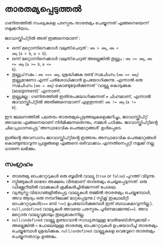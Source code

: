 # താരതമ്യപ്പെടുത്തൽ

ഗണിതത്തിൽ സംഖ്യകളെ പരസ്പരം താരതമ്യം ചെയ്യുന്നത് എങ്ങനെയെന്ന് നമുക്കറിയാം.

ജാവാസ്ക്രിപ്റ്റിൽ അത് ഇങ്ങനെയാണ് : 
- ഒന്ന് മറ്റൊന്നിനെക്കാൾ വലുത്/ചെറുത് :  <code>അ &gt; ആ</code>, <code>അ &lt; ആ</code> (<code>a &gt; b</code>, <code>a &lt; b</code>).
- ഒന്ന് മറ്റൊന്നിനെക്കാൾ വലുത്/ചെറുത് അല്ലെങ്കിൽ തുല്ല്യം : <code>അ &gt;= ആ</code>, <code>അ &lt;= ആ</code> (<code>a &gt;= b</code>, <code>a &lt;= b</code>).
- തുല്ല്യം/സമം : `അ === ആ`. ശ്രദ്ധിക്കുക രണ്ട് സമചിഹ്നം (`അ == ആ`) തുല്ല്യമാണോ എന്ന് പരിശോധിക്കാൻ ഉപയോഗിക്കുന്നു. എന്നാൽ ഒരു സമചിഹ്നം (`അ = ആ`) കൊണ്ടുദ്ദേശിക്കുന്നത് 'വാല്ല്യു കൊടുക്കുക (assignment)' എന്നാണ്.
- തുല്ല്യമല്ല : ഗണിതത്തിൽ ഇതിനുപയോഗിക്കുന്നത് <code>&ne;</code> ചിഹ്നമാണ്, എന്നാൽ ജാവാസ്ക്രിപ്റ്റിൽ അതിങ്ങനെയാണ് എഴുതുന്നത്: <code>അ != ആ</code> (<code>a != b</code>).
  
ഈ ലേഖനത്തിൽ പലതരം താരതമ്യപ്പെടുത്തലുകളെക്കുറിച്ചും, ജാവാസ്ക്രിപ്റ്റ് അവയെ എങ്ങനെയാണ് നിർമിക്കുന്നതെന്നും, നമ്മൾ പഠിക്കും. ജാവാസ്ക്രിപ്റ്റിൻ്റെ ചില പ്രധാനപ്പെട്ട 'അസ്വാഭാവിക പെരുമാറ്റങ്ങൾ' ഉൾപ്പെടെ.

ഇതിൻ്റെ അവസാനം ജാവാസ്ക്രിപ്റ്റിൻ്റെ ഇത്തരം അസ്വാഭാവിക പെരുമാറ്റങ്ങൾ കൊണ്ടുണ്ടാവുന്ന പ്രശ്നങ്ങളെ എങ്ങനെ ഒഴിവാക്കാം എന്നതിനെപ്പറ്റി നമുക്ക് നല്ല ധാരണ ലഭിക്കും.

## സംഗ്രഹം

- താരതമ്യ ഓപറേറ്ററുകൾ ഒരു ബൂലീൻ വാല്യു (`true` or `false`) പുറത്ത് വിടുന്നു.
- സ്ട്രിങ്ങുകൾ ഓരോ അക്ഷരം വീതമാണ് താരതമ്യം ചെയ്യപ്പെടുന്നത്. ഒരു ഡിക്ഷ്ണറിയിൽ വാക്കുകൾ ക്രമീകരിച്ചിരിക്കുന്നത് പോലെ.
- വ്യത്യസ്ത വിഭാഗങ്ങളിൽപ്പെട്ട വാല്യൂകൾ തമ്മിൽ താരതമ്യം ചെയ്യുമ്പോൾ, അവ ആദ്യം ഒരു നമ്പറിലേക്ക് മാറ്റപ്പെടുന്നു.( സ്ട്രിക്റ്റ് ഇക്വാലിറ്റി ഓപറേറ്ററുകൾ(`===` and `!==`) ഉപയോഗിക്കുമ്പേൾ ഇത് ബാധകമാവുന്നില്ല ).
- `null`,`undefined` വാല്യുകൾ അവയെ പരസ്പരം പൂർണമാക്കുന്നു(`==`). അവ മറ്റൊരു വാല്യുവുമായും തുല്യമാകുന്നില്ല.
- `null/undefined` വാല്ല്യു ഉണ്ടാവാൻ സാധ്യതയുള്ള വേരിയബ്ൾസുമായി `>` അല്ലെങ്കിൽ `<` പോലെയുള്ള താരതമ്യ ഓപറേറ്ററുകൾ ഉപയോഗിച്ച് താരതമ്യം ചെയ്യുമ്പോൾ ശ്രദ്ധിക്കുക. `null/undefined` വാല്ല്യുകളെ വെവ്വേറെ താരതമ്യം ചെയ്യുന്നതാവും ഉത്തമം.